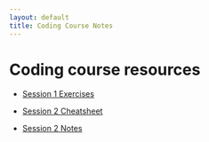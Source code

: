 ```yaml
---
layout: default
title: Coding Course Notes
---
```


# Coding course resources

- [Session 1 Exercises](./session1)

- [Session 2 Cheatsheet](./session2_cheatsheet)
- [Session 2 Notes](./session2_notes)
<!-- - [session 3 cheatsheet](./session3_cheatsheet) -->
<!-- -  [Session 3 Notes](./session3_notes) -->

<!-- ## Final session

- [Javascript app](http://nhswhocares.info)
- [Javascript app code](https://github.com/TomClose/nhshackday)
- [Visualisation example](./pull_tree)
- [D3 site](http://d3js.org/)
- [AARRR: Startup metrics for pirates](http://500hats.typepad.com/500blogs/2007/09/startup-metrics.html)
- [Rails app](http://nameless-reef-9520.herokuapp.com)
- [Google analytics](http://www.google.co.uk/analytics/)
- [Mixpanel](http://mixpanel.com)
- [Feedback](https://docs.google.com/forms/d/1M4kWyGsbz6dl0NIMXvVJ3tHg0deY6AIvQa9mFeWD41k/viewform) -->
